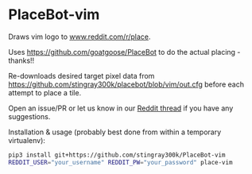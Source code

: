 # PlaceBot-vim

Draws vim logo to www.reddit.com/r/place.

Uses https://github.com/goatgoose/PlaceBot to do the actual placing - thanks!!

Re-downloads desired target pixel data from
https://github.com/stingray300k/placebot/blob/vim/out.cfg before each
attempt to place a tile.

Open an issue/PR or let us know in our
[Reddit thread](https://www.reddit.com/r/vim/comments/ttrhtk/opportunity_for_vim_logo_on_rplace/)
if you have any suggestions.


Installation & usage (probably best done from within a temporary virtualenv):

```bash
pip3 install git+https://github.com/stingray300k/PlaceBot-vim
REDDIT_USER="your_username" REDDIT_PW="your_password" place-vim
```
